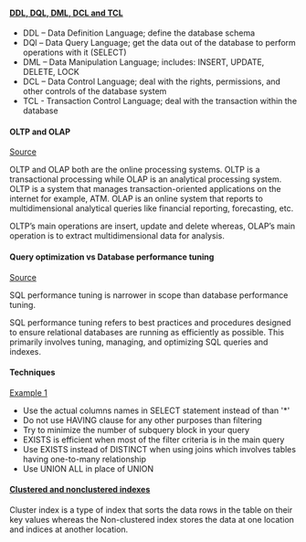 #### [DDL, DQL, DML, DCL and TCL](https://www.geeksforgeeks.org/sql-ddl-dql-dml-dcl-tcl-commands/)
* DDL – Data Definition Language; define the database schema
* DQl – Data Query Language; get the data out of the database to perform operations with it (SELECT)
* DML – Data Manipulation Language; includes: INSERT, UPDATE, DELETE, LOCK
* DCL – Data Control Language; deal with the rights, permissions, and other controls of the database system
* TCL - Transaction Control Language; deal with the transaction within the database

#### OLTP and OLAP 
[Source](https://techdifferences.com/difference-between-oltp-and-olap.html)

OLTP and OLAP both are the online processing systems. OLTP is a transactional processing while OLAP is an analytical processing system. OLTP is a system that manages transaction-oriented applications on the internet for example, ATM. OLAP is an online system that reports to multidimensional analytical queries like financial reporting, forecasting, etc.

OLTP’s main operations are insert, update and delete whereas, OLAP’s main operation is to extract multidimensional data for analysis.


#### Query optimization vs Database performance tuning
[Source](https://www.solarwinds.com/database-performance-analyzer/use-cases/database-performance-tuning)

SQL performance tuning is narrower in scope than database performance tuning. 

SQL performance tuning refers to best practices and procedures designed to ensure relational databases are running as efficiently as possible. This primarily involves tuning, managing, and optimizing SQL queries and indexes.

#### Techniques
[Example 1](https://beginner-sql-tutorial.com/sql-query-tuning.htm)
* Use the actual columns names in SELECT statement instead of than '*'
* Do not use HAVING clause for any other purposes than filtering
* Try to minimize the number of subquery block in your query
* EXISTS is efficient when most of the filter criteria is in the main query
* Use EXISTS instead of DISTINCT when using joins which involves tables having one-to-many relationship
* Use UNION ALL in place of UNION

#### [Clustered and nonclustered indexes](https://www.guru99.com/clustered-vs-non-clustered-index.html)
Cluster index is a type of index that sorts the data rows in the table on their key values whereas the Non-clustered index stores the data at one location and indices at another location.
